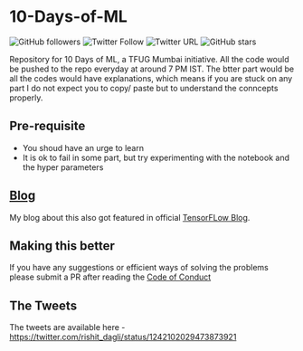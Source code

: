 # 10-Days-of-ML
![GitHub followers](https://img.shields.io/github/followers/Rishit-dagli?style=social)
![Twitter Follow](https://img.shields.io/twitter/follow/rishit_dagli?style=social)
![Twitter URL](https://img.shields.io/twitter/url?style=social&url=https%3A%2F%2Fgithub.com%2FRishit-dagli%2F10-Days-of-ML)
![GitHub stars](https://img.shields.io/github/stars/Rishit-dagli/10-Days-of-ML?style=social)

Repository for 10 Days of ML, a TFUG Mumbai initiative. All the code would be pushed to the repo everyday at around 7 PM IST. The btter part would be all the codes would have explanations, which means if you are stuck on any part I do not expect you to copy/ paste but to understand the conncepts properly.

## Pre-requisite

* You shoud have an urge to learn
* It is ok to fail in some part, but try experimenting with the notebook and the hyper parameters

## [Blog](https://towardsdatascience.com/tips-to-building-better-deep-learning-models-from-10-days-of-ml-challenge-2cd84f12e0a4)

My blog about this also got featured in official 
[TensorFLow Blog](https://blog.tensorflow.org/2020/05/tensorflow-user-groups-updates-from-around-the-world.html).

## Making this better

If you have any suggestions or efficient ways of solving the problems please submit a PR after reading the [Code of Conduct](https://github.com/Rishit-dagli/10-Days-of-ML/CODE_OF_CONDUCT.md)

## The Tweets

The tweets are available here - https://twitter.com/rishit_dagli/status/1242102029473873921

